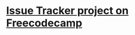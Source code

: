 # [Issue Tracker project on Freecodecamp](https://www.freecodecamp.org/learn/quality-assurance/quality-assurance-projects/issue-tracker)


